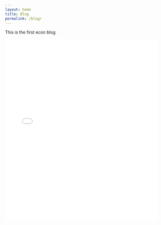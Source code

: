 ```yaml
---
layout: home
title: Blog
permalink: /blog/
---
```

This is the first econ blog

<iframe src="/assets/files/newsletter1.pdf" width="100%" height="600px" style="border: none;">
  This browser does not support PDFs. Please download it here:
  <a href="assets/files/newsletter1.pdf">Download PDF</a>
</iframe>

